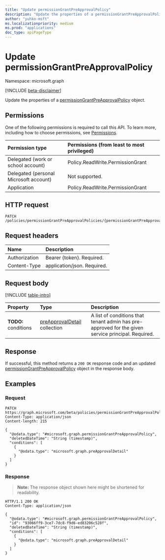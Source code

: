 ```yaml
---
title: "Update permissionGrantPreApprovalPolicy"
description: "Update the properties of a permissionGrantPreApprovalPolicy object."
author: "yuhko-msft"
ms.localizationpriority: medium
ms.prod: "applications"
doc_type: apiPageType
---
```


# Update permissionGrantPreApprovalPolicy
Namespace: microsoft.graph

[!INCLUDE [beta-disclaimer](../../includes/beta-disclaimer.md)]

Update the properties of a [permissionGrantPreApprovalPolicy](../resources/permissiongrantpreapprovalpolicy.md) object.

## Permissions
One of the following permissions is required to call this API. To learn more, including how to choose permissions, see [Permissions](/graph/permissions-reference).

|Permission type|Permissions (from least to most privileged)|
|:---|:---|
|Delegated (work or school account)|Policy.ReadWrite.PermissionGrant|
|Delegated (personal Microsoft account)|Not supported.|
|Application|Policy.ReadWrite.PermissionGrant|

## HTTP request

<!-- {
  "blockType": "ignored"
}
-->
``` http
PATCH /policies/permissionGrantPreApprovalPolicies/{permissionGrantPreApprovalPolicyId}
```

## Request headers
|Name|Description|
|:---|:---|
|Authorization|Bearer {token}. Required.|
|Content-Type|application/json. Required.|

## Request body
[!INCLUDE [table-intro](../../includes/update-property-table-intro.md)]


|Property|Type|Description|
|:---|:---|:---|
|**TODO:** conditions|[preApprovalDetail](../resources/preapprovaldetail.md) collection| A list of conditions that tenant admin has pre-approved for the given service principal.	Required.|



## Response

If successful, this method returns a `200 OK` response code and an updated [permissionGrantPreApprovalPolicy](../resources/permissiongrantpreapprovalpolicy.md) object in the response body.

## Examples

### Request
<!-- {
  "blockType": "request",
  "name": "update_permissiongrantpreapprovalpolicy"
}
-->
``` http
PATCH https://graph.microsoft.com/beta/policies/permissionGrantPreApprovalPolicies/{permissionGrantPreApprovalPolicyId}
Content-Type: application/json
Content-length: 215

{
  "@odata.type": "#microsoft.graph.permissionGrantPreApprovalPolicy",
  "deletedDateTime": "String (timestamp)",
  "conditions": [
    {
      "@odata.type": "microsoft.graph.preApprovalDetail"
    }
  ]
}
```


### Response
>**Note:** The response object shown here might be shortened for readability.
<!-- {
  "blockType": "response",
  "truncated": true
}
-->
``` http
HTTP/1.1 200 OK
Content-Type: application/json

{
  "@odata.type": "#microsoft.graph.permissionGrantPreApprovalPolicy",
  "id": "93066ff9-3ce7-7dc8-f9d6-ed83206c528f",
  "deletedDateTime": "String (timestamp)",
  "conditions": [
    {
      "@odata.type": "microsoft.graph.preApprovalDetail"
    }
  ]
}
```


